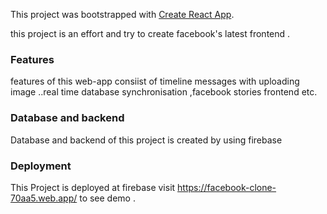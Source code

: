 This project was bootstrapped with [Create React App](https://github.com/facebook/create-react-app).

this project is an effort and try to create facebook's latest frontend .

### Features
features of this web-app consiist of timeline messages with uploading image ..real time database synchronisation ,facebook stories frontend etc. 

### Database and backend
  Database and backend of this project is created by using firebase

### Deployment

This Project is deployed at firebase visit https://facebook-clone-70aa5.web.app/ to see demo .


